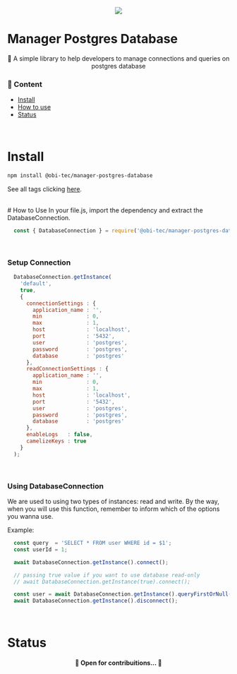 <p align="center">
  <a href="https://www.obitec.com.br/" target="_blank">
    <img src="https://media-exp1.licdn.com/dms/image/C4D0BAQEF_yY60ZuXMw/company-logo_100_100/0/1612555454150?e=1659571200&v=beta&t=J5EkLoozUME9lupU-MSfXHSWOqAfVnNrd320Xa9BPLM"/>
  </a>
</p>

<a name="description"></a>

# Manager Postgres Database
<p align="center">🚀 A simple library to help developers to manage connections and queries on postgres database</p>


<a name="content"></a>

###  🏁 Content
<!--ts-->
   * [Install](#install)
   * [How to use](#how-to-use)
   * [Status](#status)
<!--te-->

<br>
<a name="install"></a>

# Install
```bash
npm install @obi-tec/manager-postgres-database
```
See all tags clicking <a href="https://github.com/obi-tec/manager-postgres-database/tags"> here</a>.

<br>
<a name="how-to-use"></a>
# How to Use
In your file.js, import the dependency and extract the DatabaseConnection.

``` javascript
  const { DatabaseConnection } = require('@obi-tec/manager-postgres-database');
```

<br>

### Setup Connection
``` javascript
  DatabaseConnection.getInstance(
    'default',
    true,
    {
      connectionSettings : {
        application_name : '',
        min              : 0,
        max              : 1,
        host             : 'localhost',
        port             : '5432',
        user             : 'postgres',
        password         : 'postgres',
        database         : 'postgres'
      },
      readConnectionSettings : {
        application_name : '',
        min              : 0,
        max              : 1,
        host             : 'localhost',
        port             : '5432',
        user             : 'postgres',
        password         : 'postgres',
        database         : 'postgres'
      },
      enableLogs   : false,
      camelizeKeys : true
    }
  );
```
<br>

### Using DatabaseConnection
We are used to using two types of instances: read and write. By the way, when you will use this function, remember to inform which of the options you wanna use.

Example:
``` javascript
  const query  = 'SELECT * FROM user WHERE id = $1';
  const userId = 1;

  await DatabaseConnection.getInstance().connect();

  // passing true value if you want to use database read-only
  // await DatabaseConnection.getInstance(true).connect();

  const user = await DatabaseConnection.getInstance().queryFirstOrNull('getUserById', query, [userId]);
  await DatabaseConnection.getInstance().disconnect();
```
<br>
<a name="status"></a>

# Status
<h4 align="center">
	🚧  Open for contribuitions...   🚧
</h4>